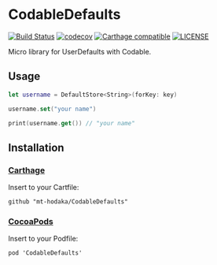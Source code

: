 # CodableDefaults

[![Build Status](https://travis-ci.org/mt-hodaka/CodableDefaults.svg?branch=master)](https://travis-ci.org/mt-hodaka/CodableDefaults)
[![codecov](https://codecov.io/gh/mt-hodaka/CodableDefaults/branch/master/graph/badge.svg)](https://codecov.io/gh/mt-hodaka/CodableDefaults)
[![Carthage compatible](https://img.shields.io/badge/Carthage-compatible-4BC51D.svg?style=flat)](https://github.com/mt-hodaka/CodableDefaults)
[![LICENSE](https://img.shields.io/badge/license-MIT-blue.svg)](https://raw.githubusercontent.com/mt-hodaka/CodableDefaults/master/LICENSE)

Micro library for UserDefaults with Codable. 

## Usage

```swift
let username = DefaultStore<String>(forKey: key)

username.set("your name")

print(username.get()) // "your name"
```

## Installation

### [Carthage](https://github.com/Carthage/Carthage)

Insert to your Cartfile:

```
github "mt-hodaka/CodableDefaults"
```

### [CocoaPods](https://github.com/cocoapods/cocoapods)

Insert to your Podfile:

```
pod 'CodableDefaults'
```
